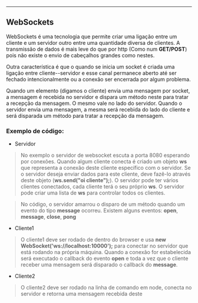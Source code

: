 -------

## WebSockets

WebSockets é uma tecnologia que permite criar uma ligação entre um cliente e um servidor outro entre uma quantidade diversa de clientes. A transmissão de dados é mais leve do que por http (Como num **GET/POST**) pois não existe o envio de cabeçalhos grandes como nestes.

Outra característica é que o quando se inicia um socket é criada uma ligação entre cliente--servidor e esse canal permanece aberto até ser fechado intencionalmente ou a conexão ser encerrada por algum problema.


Quando um elemento (digamos o cliente) envia uma mensagem por socket, a mensagem é recebida no servidor e dispara um método neste para tratar a recepção da mensagem. O mesmo vale no lado do servidor. Quando o servidor envia uma mensagem, a mesma será recebida do lado do cliente e será disparada um método para tratar a recepção da mensagem.

### Exemplo de código:

* Servidor

> No exemplo o servidor de websocket escuta a porta 8080 esperando por conexões. Quando algum cliente conecta é criado um objeto **ws** que representa a conexão deste cliente específico com o servidor. Se o servidor deseja enviar dados para este cliente, deve fazê-lo através deste objeto (**ws.send("oi cliente");**). O servidor pode ter vários clientes conectados, cada cliente terá o seu próprio **ws**. O servidor pode criar uma lista de **ws** para controlar todos os clientes.

> No código, o servidor amarrou o disparo de um método quando um evento do tipo **message** ocorreu. Existem alguns eventos: **open**, **message**, **close**,  **pong**



* Cliente1

> O cliente1 deve ser rodado de dentro do browser e usa **new WebSocket('ws://localhost:10000');** para conectar no servidor que está rodando na própria máquina. Quando a conexão for estabelecida será executado o callback do evento **open** e toda a vez que o cliente receber uma mensagem será disparado o callback do **message**.


* Cliente2

> O cliente2 deve ser rodado na linha de comando em node, conecta no servidor e retorna uma mensagem recebida deste